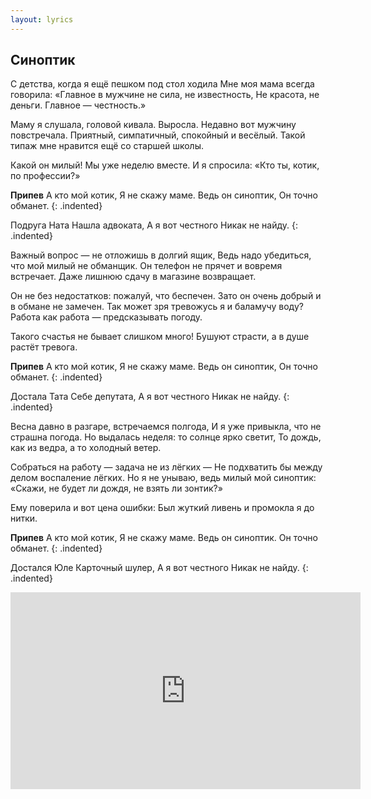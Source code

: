 ```yaml
---
layout: lyrics
---
```


## Синоптик

С детства, когда я ещё пешком под стол ходила
Мне моя мама всегда говорила:
«Главное в мужчине не сила, не известность,
Не красота, не деньги. Главное — честность.»

Маму я слушала, головой кивала.
Выросла. Недавно вот мужчину повстречала.
Приятный, симпатичный, спокойный и весёлый.
Такой типаж мне нравится ещё со старшей школы.

Какой он милый! Мы уже неделю вместе.
И я спросила: «Кто ты, котик, по профессии?»

**Припев**
А кто мой котик,
Я не скажу маме.
Ведь он синоптик,
Он точно обманет.
{: .indented}

Подруга Ната
Нашла адвоката,
А я вот честного
Никак не найду.
{: .indented}

Важный вопрос&nbsp;&mdash; не отложишь в долгий ящик,
Ведь надо убедиться, что мой милый не обманщик.
Он телефон не прячет и вовремя встречает.
Даже лишнюю сдачу в магазине возвращает.

Он не без недостатков: пожалуй, что беспечен.
Зато он очень добрый и в обмане не замечен.
Так может зря тревожусь я и баламучу воду?
Работа как работа — предсказывать погоду.

Такого счастья не бывает слишком много!
Бушуют страсти, а в душе растёт тревога.

**Припев**
А кто мой котик,
Я не скажу маме.
Ведь он синоптик,
Он точно обманет.
{: .indented}

Достала Тата
Себе депутата,
А я вот честного
Никак не найду.
{: .indented}

Весна давно в разгаре, встречаемся полгода,
И я уже привыкла, что не страшна погода.
Но выдалась неделя: то солнце ярко светит,
То дождь, как из ведра, а то холодный ветер.

Собраться на работу&nbsp;&mdash; задача не из лёгких&nbsp;&mdash;
Не подхватить бы между делом воспаление лёгких.
Но я не унываю, ведь милый мой синоптик:
«Скажи, не будет ли дождя, не взять ли зонтик?»

Ему поверила и вот цена ошибки:
Был жуткий ливень и промокла я до нитки.

**Припев**
А кто мой котик,
Я не скажу маме.
Ведь он синоптик.
Он точно обманет.
{: .indented}

Достался Юле
Карточный шулер,
А я вот честного
Никак не найду.
{: .indented}

<div class="video-wrapper">
  <iframe width="560" height="315" src="https://www.youtube.com/embed/Lpcyl_h7BeE" frameborder="0" allow="accelerometer; autoplay; encrypted-media; gyroscope; picture-in-picture" allowfullscreen></iframe>
</div>
